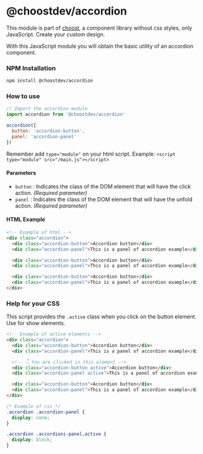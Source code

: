 # @choostdev/accordion

This module is part of [choost](https://github.com/albertesc/choost), a component library without css styles, only JavaScript. Create your custom design.

With this JavaScript module you will obtain the basic utility of an accordion component.

### NPM Installation

```bash
npm install @choostdev/accordion
```

### How to use

```JavaScript
// Import the accordion module
import accordion from '@choostdev/accordion'

accordion({
  button: 'accordion-button',
  panel: 'accordion-panel'
})
```

Remember add `type="module"` on your html script. Example: `<script type="module" src="/main.js"></script>`

#### Parameters

- `button` : Indicates the class of the DOM element that will have the click action. _(Required parameter)_
- `panel` : Indicates the class of the DOM element that will have the unfold action. _(Required parameter)_

#### HTML Example

```html
<!-- Example of html -->
<div class="accordion">
  <div class="accordion-button">Accordion button</div>
  <div class="accordion-panel">This is a panel of accordion example</div>

  <div class="accordion-button">Accordion button</div>
  <div class="accordion-panel">This is a panel of accordion example</div>

  <div class="accordion-button">Accordion button</div>
  <div class="accordion-panel">This is a panel of accordion example</div>
</div>
```

### Help for your CSS

This script provides the `.active` class when you click on the button element. Use for show elements.

```html
<!-- Example of active elements -->
<div class="accordion">
  <div class="accordion-button">Accordion button</div>
  <div class="accordion-panel">This is a panel of accordion example</div>

  <!-- 👇 You are clicked in this element -->
  <div class="accordion-button active">Accordion button</div>
  <div class="accordion-panel active">This is a panel of accordion example</div>

  <div class="accordion-button">Accordion button</div>
  <div class="accordion-panel">This is a panel of accordion example</div>
</div>
```

```css
/* Example of css */
.accordion .accordion-panel {
  display: none;
}

.accordion .accordioni-panel.active {
  display: block;
}
```
